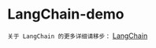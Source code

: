# LangChain-demo
`关于 LangChain 的更多详细请移步：` [LangChain](https://lisplovesjy.notion.site/LangChain-1955e6d3c0834697817a14094b9dcbc0?pvs=4)